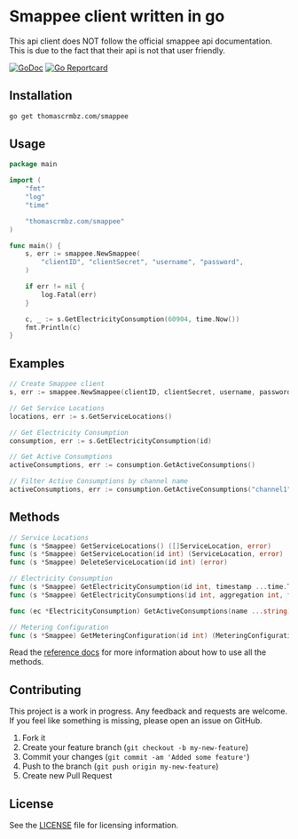 # Smappee client written in go

This api client does NOT follow the official smappee api documentation.
This is due to the fact that their api is not that user friendly.

[![GoDoc](https://godoc.org/thomascrmbz.com/smappee?status.svg)](https://pkg.go.dev/thomascrmbz.com/smappee/?tab=subdirectories)
[![Go Reportcard](https://goreportcard.com/badge/thomascrmbz.com/smappee)](https://goreportcard.com/report/thomascrmbz.com/smappee)

## Installation
```bash
go get thomascrmbz.com/smappee
```

## Usage
```go
package main

import (
	"fmt"
	"log"
	"time"

	"thomascrmbz.com/smappee"
)

func main() {
	s, err := smappee.NewSmappee(
		"clientID", "clientSecret", "username", "password",
	)

	if err != nil {
		log.Fatal(err)
	}

	c, _ := s.GetElectricityConsumption(60904, time.Now())
	fmt.Println(c)
}
```

## Examples
```go
// Create Smappee client
s, err := smappee.NewSmappee(clientID, clientSecret, username, password)

// Get Service Locations
locations, err := s.GetServiceLocations()

// Get Electricity Consumption
consumption, err := s.GetElectricityConsumption(id)

// Get Active Consumptions
activeConsumptions, err := consumption.GetActiveConsumptions()

// Filter Active Consumptions by channel name
activeConsumptions, err := consumption.GetActiveConsumptions("channel1", "channel2")
```

## Methods
```go
// Service Locations
func (s *Smappee) GetServiceLocations() ([]ServiceLocation, error)
func (s *Smappee) GetServiceLocation(id int) (ServiceLocation, error)
func (s *Smappee) DeleteServiceLocation(id int) (error)

// Electricity Consumption
func (s *Smappee) GetElectricityConsumption(id int, timestamp ...time.Time) (ElectricityConsumption, error)
func (s *Smappee) GetElectricityConsumptions(id int, aggregation int, from time.Time, to ...time.Time) ([]ElectricityConsumption, error)

func (ec *ElectricityConsumption) GetActiveConsumptions(name ...string) ([]ActiveConsumption, error)

// Metering Configuration
func (s *Smappee) GetMeteringConfiguration(id int) (MeteringConfiguration, error)
```

Read the [reference docs](https://pkg.go.dev/thomascrmbz.com/smappee) for more information about how to use all the methods.

## Contributing
This project is a work in progress.
Any feedback and requests are welcome.
If you feel like something is missing, please open an issue on GitHub.

1. Fork it
2. Create your feature branch (`git checkout -b my-new-feature`)
3. Commit your changes (`git commit -am 'Added some feature'`)
4. Push to the branch (`git push origin my-new-feature`)
5. Create new Pull Request

## License
See the [LICENSE](./LICENSE) file for licensing information.
